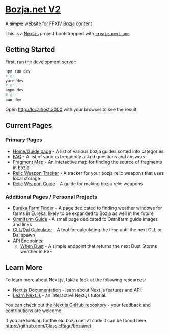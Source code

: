 
# [Bozja.net V2](https://www.bozja.net/)

[A ~~simple~~ website for FFXIV Bozja content](https://www.bozja.net/)

This is a [Next.js](https://nextjs.org/) project bootstrapped with [`create-next-app`](https://github.com/vercel/next.js/tree/canary/packages/create-next-app).

## Getting Started

First, run the development server:

```bash
npm run dev
# or
yarn dev
# or
pnpm dev
# or
bun dev
```

Open [http://localhost:3000](http://localhost:3000) with your browser to see the result.

## Current Pages

### Primary Pages
- [Home/Guide page](https://www.bozja.net/) - A list of various bozja guides sorted into categories
- [FAQ](https://www.bozja.net/faq) - A list of various frequently asked questions and answers
- [Fragment Map](https://www.bozja.net/map) - An interactive map for finding the source of fragments in bozja
- [Relic Weapon Tracker](https://www.bozja.net/relic) - A tracker for your bozja relic weapons that uses local storage
- [Relic Weapon Guide](https://www.bozja.net/relic/guide) - A guide for making bozja relic weapons

### Additional Pages / Personal Projects
- [Eureka Farm Finder](https://bozja.net/EurekaFarm) - A page dedicated to finding weather windows for farms in Eureka, likely to be expanded to Bozja as well in the future
- [Omnifarm Guide](https://www.bozja.net/omnifarm) - A small page dedicated to Omnifarm guide images and links
- [CLL/Dal Calculator](https://www.bozja.net/cllcalculator) - A tool for calculating the time until the next CLL or Dal spawn
- API Endpoints:
  - [When Dust](https://bozja.net/api/whendust) - A simple endpoint that returns the next Dust Storms weather in BSF

## Learn More

To learn more about Next.js, take a look at the following resources:

- [Next.js Documentation](https://nextjs.org/docs) - learn about Next.js features and API.
- [Learn Next.js](https://nextjs.org/learn) - an interactive Next.js tutorial.

You can check out [the Next.js GitHub repository](https://github.com/vercel/next.js/) - your feedback and contributions are welcome!

If you are looking for the old bozja.net v1 code it can be found here https://github.com/ClassicRagu/bozjanet.